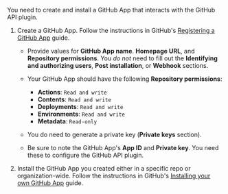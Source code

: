 You need to create and install a GitHub App that interacts with the GitHub API plugin. 

1. Create a GitHub App. Follow the instructions in GitHub's [Registering a GitHub App](https://docs.github.com/en/apps/creating-github-apps/registering-a-github-app/registering-a-github-app) guide. 

   * Provide values for **GitHub App name**. **Homepage URL**, and **Repository permissions**. You _do not_ need to fill out the **Identifying and authorizing users**, **Post installation**, or **Webhook** sections.
   * Your GitHub App should have the following **Repository permissions**:
 
     * **Actions**: `Read and write`
     * **Contents**: `Read and write`
     * **Deployments**: `Read and write`
     * **Environments**: `Read and write`
     * **Metadata**: `Read-only`

   * You do need to generate a private key (**Private keys** section).
   * Be sure to note the GitHub App's **App ID** and **Private key**. You need these to configure the GitHub API plugin.

1. Install the GitHub App you created either in a specific repo or organization-wide. Follow the instructions in GitHub's [Installing your own GitHub App](https://docs.github.com/en/apps/using-github-apps/installing-your-own-github-app) guide.
